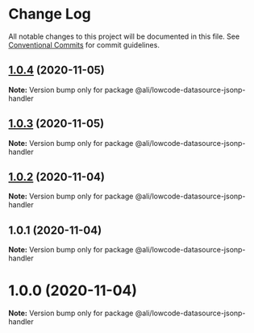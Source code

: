 # Change Log

All notable changes to this project will be documented in this file.
See [Conventional Commits](https://conventionalcommits.org) for commit guidelines.

<a name="1.0.4"></a>
## [1.0.4](https://gitlab.alibaba-inc.com/ali-lowcode/ali-lowcode-engine/compare/@ali/lowcode-datasource-jsonp-handler@1.0.3...@ali/lowcode-datasource-jsonp-handler@1.0.4) (2020-11-05)




**Note:** Version bump only for package @ali/lowcode-datasource-jsonp-handler

<a name="1.0.3"></a>
## [1.0.3](https://gitlab.alibaba-inc.com/ali-lowcode/ali-lowcode-engine/compare/@ali/lowcode-datasource-jsonp-handler@1.0.2...@ali/lowcode-datasource-jsonp-handler@1.0.3) (2020-11-05)




**Note:** Version bump only for package @ali/lowcode-datasource-jsonp-handler

<a name="1.0.2"></a>
## [1.0.2](https://gitlab.alibaba-inc.com/ali-lowcode/ali-lowcode-engine/compare/@ali/lowcode-datasource-jsonp-handler@1.0.1...@ali/lowcode-datasource-jsonp-handler@1.0.2) (2020-11-04)




**Note:** Version bump only for package @ali/lowcode-datasource-jsonp-handler

<a name="1.0.1"></a>
## 1.0.1 (2020-11-04)




**Note:** Version bump only for package @ali/lowcode-datasource-jsonp-handler

<a name="1.0.0"></a>
# 1.0.0 (2020-11-04)




**Note:** Version bump only for package @ali/lowcode-datasource-jsonp-handler
